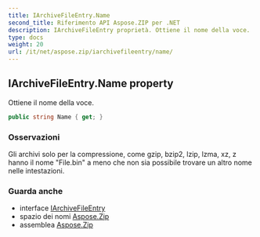 ```yaml
---
title: IArchiveFileEntry.Name
second_title: Riferimento API Aspose.ZIP per .NET
description: IArchiveFileEntry proprietà. Ottiene il nome della voce.
type: docs
weight: 20
url: /it/net/aspose.zip/iarchivefileentry/name/
---
```

## IArchiveFileEntry.Name property

Ottiene il nome della voce.

```csharp
public string Name { get; }
```

### Osservazioni

Gli archivi solo per la compressione, come gzip, bzip2, lzip, lzma, xz, z hanno il nome "File.bin" a meno che non sia possibile trovare un altro nome nelle intestazioni.

### Guarda anche

* interface [IArchiveFileEntry](../)
* spazio dei nomi [Aspose.Zip](../../iarchivefileentry/)
* assemblea [Aspose.Zip](../../../)


